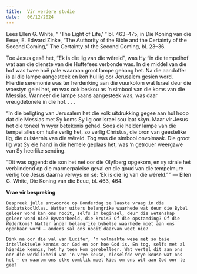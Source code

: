 ```yaml
---
title:  Vir verdere studie
date:   06/12/2024
---
```


Lees Ellen G. White, “ ‘The Light of Life,’ ” bl. 463–475, in Die Koning van die Eeue; E. Edward Zinke, “The Authority of the Bible and the Certainty of the Second Coming,” The Certainty of the Second Coming, bl. 23–36.

Toe Jesus gesê het, “Ek is die lig van die wêreld”, was Hy “in die tempelhof wat aan die dienste van die Huttefees verbonde was. In die middel van die hof was twee hoë pale waaraan groot lampe gehang het. Na die aandoffer is al die lampe aangesteek en kon hul lig oor Jerusalem gesien word. Hierdie seremonie was ter herdenking aan die vuurkolom wat Israel deur die woestyn gelei het, en was ook beskou as ‘n simbool van die koms van die Messias. Wanneer die lampe saans aangesteek was, was daar vreugdetonele in die hof. . . .

“In die beligting van Jerusalem het die volk uitdrukking gegee aan hul hoop dat die Messias met Sy koms Sy lig oor Israel sou laat skyn. Maar vir Jesus het die toneel ‘n wyer betekenis gehad. Soos die helder lampe van die tempel alles om hulle verlig het, so verlig Christus, die bron van geestelike lig, die duisternis van die wêreld. Tog was die simbool onvolmaak. Die groot lig wat Sy eie hand in die hemele geplaas het, was ‘n getrouer weergawe van Sy heerlike sending.

“Dit was oggend: die son het net oor die Olyfberg opgekom, en sy strale het verblindend op die marmerpaleise geval en die goud van die tempelmure verlig toe Jesus daarna verwys en sê: ‘Ek is die lig van die wêreld.’ ” — Ellen G. White, Die Koning van die Eeue, bl. 463, 464.

**Vrae vir bespreking**:

`Bespreek julle antwoorde op Donderdag se laaste vraag in die Sabbatskoolklas. Watter uiters belangrike waarhede wat deur die Bybel geleer word kan ons nooit, selfs in beginsel, deur die wetenskap geleer word nie? Byvoorbeeld, die kruis? Of die opstanding? Of die Wederkoms? Watter ander belangrike bybelse waarhede moet aan ons openbaar word — anders sal ons nooit daarvan weet nie?`

`Dink na oor die val van Lucifer, ‘n volmaakte wese met so baie intellektuele kennis oor God en oor hoe God is. En tog, selfs met al hierdie kennis, het hy teen Hom gerebelleer. Wat vertel dit aan ons oor die werklikheid van ‘n vrye keuse, dieselfde vrye keuse wat ons het — en waarom ons elke oomblik moet kies om ons wil aan God oor te gee?`